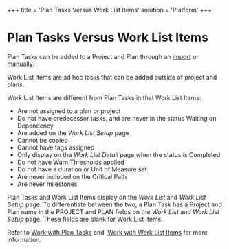 +++
title = 'Plan Tasks Versus Work List Items'
solution = 'Platform'
+++

# Plan Tasks Versus Work List Items

Plan Tasks can be added to a Project and Plan through an
[import](../Use_Cases/Import_Project_Files_into_dspTrack) or
[manually](../Use_Cases/Add_a_Plan_Task_Manually).

Work List Items are ad hoc tasks that can be added outside of project
and plans.

Work List Items are different from Plan Tasks in that Work List Items:

  - Are not assigned to a plan or project
  - Do not have predecessor tasks, and are never in the status Waiting
    on Dependency
  - Are added on the *Work List Setup* page
  - Cannot be copied
  - Cannot have tags assigned
  - Only display on the *Work List Detail* page when the status is
    Completed
  - Do not have Warn Thresholds applied
  - Do not have a duration or Unit of Measure set
  - Are never included on the Critical Path
  - Are never milestones

Plan Tasks and Work List Items display on the
<span style="font-style: italic;">Work List</span> and
<span style="font-style: italic;">Work List Setup</span> page. To
differentiate between the two, a Plan Task has a Project and Plan name
in the PROJECT and PLAN fields on the
<span style="font-style: italic;">Work List</span> and
<span style="font-style: italic;">Work List Setup</span> page. These
fields are blank for Work List Items.

Refer to [Work with Plan Tasks](../Use_Cases/Work_with_Plan_Tasks)
and  [Work with Work List
Items](../Use_Cases/Work_with_Work_List_Items) for more information.

